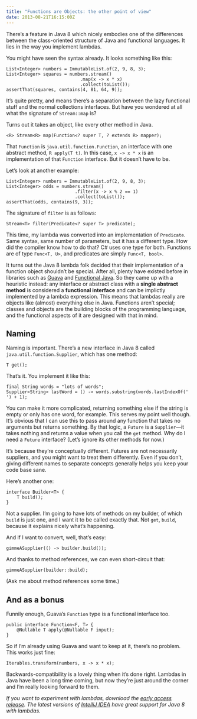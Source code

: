 ```yaml
---
title: "Functions are Objects: the other point of view"
date: 2013-08-21T16:15:00Z
---
```


There’s a feature in Java 8 which nicely embodies one of the differences
between the class-oriented structure of Java and functional languages.
It lies in the way you implement lambdas.

You might have seen the syntax already. It looks something like this:

    List<Integer> numbers = ImmutableList.of(2, 9, 8, 3);
    List<Integer> squares = numbers.stream()
                                .map(x -> x * x)
                                .collect(toList());
    assertThat(squares, contains(4, 81, 64, 9));

It’s quite pretty, and means there’s a separation between the lazy
functional stuff and the normal collections interfaces. But have you
wondered at all what the signature of `Stream::map` is?

Turns out it takes an object, like every other method in Java.

    <R> Stream<R> map(Function<? super T, ? extends R> mapper);

That `Function` is `java.util.function.Function`, an interface with one
abstract method, `R apply(T t)`. In this case, `x -> x * x` is an
implementation of that `Function` interface. But it doesn’t have to be.

Let’s look at another example:

    List<Integer> numbers = ImmutableList.of(2, 9, 8, 3);
    List<Integer> odds = numbers.stream()
                              .filter(x -> x % 2 == 1)
                              .collect(toList());
    assertThat(odds, contains(9, 3));

The signature of `filter` is as follows:

    Stream<T> filter(Predicate<? super T> predicate);

This time, my lambda was converted into an implementation of
`Predicate`. Same syntax, same number of parameters, but it has a
different type. How did the compiler know how to do that? C\# uses one
type for both. Functions are of type `Func<T, U>`, and predicates are
simply `Func<T, bool>`.

It turns out the Java 8 lambda folk decided that their implementation of
a function object shouldn’t be special. After all, plenty have existed
before in libraries such as
[Guava](http://code.google.com/p/guava-libraries/) and [Functional
Java](http://functionaljava.org/). So they came up with a heuristic
instead: any interface or abstract class with a **single abstract
method** is considered a **functional interface** and can be implictly
implemented by a lambda expression. This means that lambdas really are
objects like (almost) everything else in Java. Functions aren’t special;
classes and objects are the building blocks of the programming language,
and the functional aspects of it are designed with that in mind.

Naming
------

Naming is important. There’s a new interface in Java 8 called
`java.util.function.Supplier`, which has one method:

    T get();

That’s it. You implement it like this:

    final String words = "lots of words";
    Supplier<String> lastWord = () -> words.substring(words.lastIndexOf(' ') + 1);

You can make it more complicated, returning something else if the string
is empty or only has one word, for example. This serves my point well
though. It’s obvious that I can use this to pass around any function
that takes no arguments but returns something. By that logic, a `Future`
is a `Supplier`—it takes nothing and returns a value when you call the
`get` method. Why do I need a `Future` interface? (Let’s ignore its
other methods for now.)

It’s because they’re conceptually different. Futures are not necessarily
suppliers, and you might want to treat them differently. Even if you
don’t, giving different names to separate concepts generally helps you
keep your code base sane.

Here’s another one:

    interface Builder<T> {
        T build();
    }

Not a supplier. I’m going to have lots of methods on my builder, of
which `build` is just one, and I want it to be called exactly that. Not
`get`, `build`, because it explains nicely what’s happening.

And if I want to convert, well, that’s easy:

    gimmeASupplier(() -> builder.build());

And thanks to method references, we can even short-circuit that:

    gimmeASupplier(builder::build);

(Ask me about method references some time.)

And as a bonus
--------------

Funnily enough, Guava’s `Function` type is a functional interface too.

    public interface Function<F, T> {
        @Nullable T apply(@Nullable F input);
    }

So if I’m already using Guava and want to keep at it, there’s no
problem. This works just fine:

    Iterables.transform(numbers, x -> x * x);

Backwards-compatibility is a lovely thing when it’s done right. Lambdas
in Java have been a long time coming, but now they’re just around the
corner and I’m really looking forward to them.

*If you want to experiment with lambdas, download the [early access
release](http://jdk8.java.net/lambda/). The latest versions of [IntelliJ
IDEA](http://www.jetbrains.com/idea/) have great support for Java 8 with
lambdas.*
